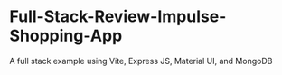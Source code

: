 # Full-Stack-Review-Impulse-Shopping-App
A full stack example using Vite, Express JS, Material UI, and MongoDB
